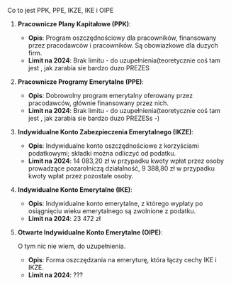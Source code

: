 Co to jest PPK, PPE, IKZE, IKE i OIPE

1. **Pracownicze Plany Kapitałowe (PPK)**:
   - **Opis**: Program oszczędnościowy dla pracowników, finansowany przez pracodawców i pracowników. Są obowiazkowe dla duzych firm.
   - **Limit na 2024**: Brak limitu - do uzupełnienia(teoretycznie coś tam jest , jak zarabia sie bardzo duzo PREZES

2. **Pracownicze Programy Emerytalne (PPE)**:
   - **Opis**: Dobrowolny program emerytalny oferowany przez pracodawców, głównie finansowany przez nich.
   - **Limit na 2024**: Brak limitu - do uzupełnienia(teoretycznie coś tam jest , jak zarabia sie bardzo duzo PREZESs -)

3. **Indywidualne Konto Zabezpieczenia Emerytalnego (IKZE)**:
   - **Opis**: Indywidualne konto oszczędnościowe z korzyściami podatkowymi; składki można odliczyć od podatku.
   - **Limit na 2024**:     14 083,20 zł  w przypadku kwoty wpłat przez osoby prowadzące pozarolniczą działalność, 9 388,80 zł w przypadku kwoty wpłat przez pozostałe osoby.

4. **Indywidualne Konto Emerytalne (IKE)**:
   - **Opis**: Indywidualne konto emerytalne, z którego wypłaty po osiągnięciu wieku emerytalnego są zwolnione z podatku.
   - **Limit na 2024**:  23 472  zł

5. **Otwarte Indywidualne Konto Emerytalne (OIPE)**:
   
   O tym nic nie wiem, do uzupełnienia.
   - **Opis**: Forma oszczędzania na emeryturę, która łączy cechy IKE i IKZE.
   - **Limit na 2024**: ???

